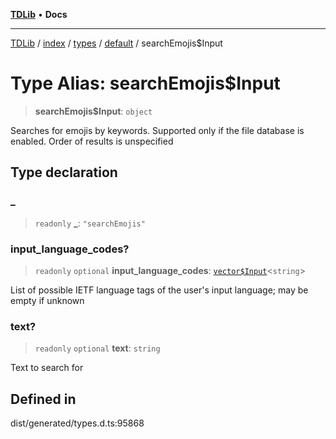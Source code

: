 [**TDLib**](../../../../../../README.md) • **Docs**

***

[TDLib](../../../../../../modules.md) / [index](../../../../../README.md) / [types](../../../README.md) / [default](../README.md) / searchEmojis$Input

# Type Alias: searchEmojis$Input

> **searchEmojis$Input**: `object`

Searches for emojis by keywords. Supported only if the file database is enabled. Order of results is unspecified

## Type declaration

### \_

> `readonly` **\_**: `"searchEmojis"`

### input\_language\_codes?

> `readonly` `optional` **input\_language\_codes**: [`vector$Input`](vector$Input.md)\<`string`\>

List of possible IETF language tags of the user's input language; may be empty if unknown

### text?

> `readonly` `optional` **text**: `string`

Text to search for

## Defined in

dist/generated/types.d.ts:95868

